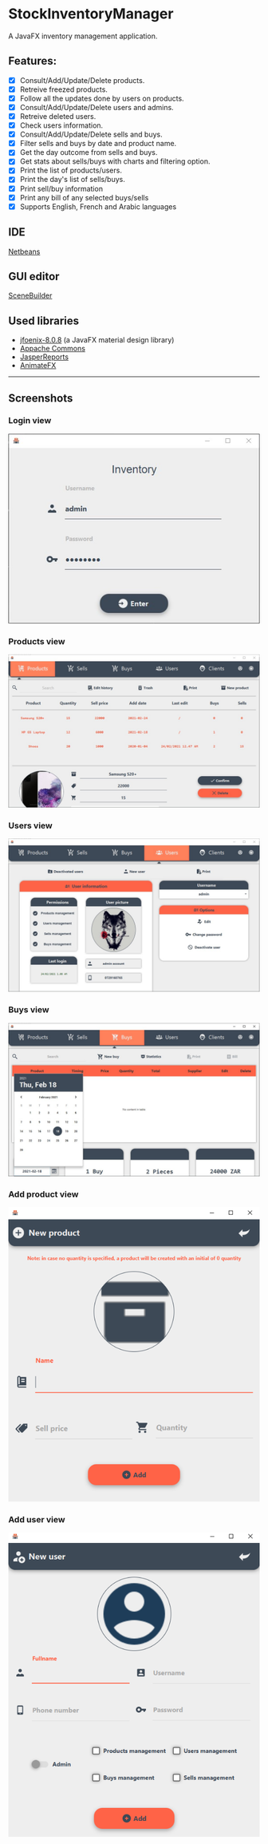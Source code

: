 # StockInventoryManager
A JavaFX inventory management application.

## Features:
- [x] Consult/Add/Update/Delete products.
- [x] Retreive freezed products.
- [x] Follow all the updates done by users on products.
- [x] Consult/Add/Update/Delete users and admins.
- [x] Retreive deleted users.
- [x] Check users information.
- [x] Consult/Add/Update/Delete sells and buys.
- [x] Filter sells and buys by date and product name.
- [x] Get the day outcome from sells and buys.
- [x] Get stats about sells/buys with charts and filtering option.
- [x] Print the list of products/users.
- [x] Print the day's list of sells/buys.
- [x] Print sell/buy information
- [x] Print any bill of any selected buys/sells
- [x] Supports English, French and Arabic languages

## IDE
[Netbeans](https://netbeans.org/)

## GUI editor
[SceneBuilder](https://gluonhq.com/products/scene-builder/)

## Used libraries
- [jfoenix-8.0.8](http://jfoenix.com/) (a JavaFX material design library)
- [Appache Commons](http://commons.apache.org/)
- [JasperReports](https://sourceforge.net/projects/jasperreports/)
- [AnimateFX](https://github.com/Typhon0/AnimateFX)

--------------------------------------------------------------------------------------------------------

## Screenshots

### Login view
![](UI/login.jpg)

### Products view
![](UI/products.jpg)

### Users view
![](UI/users.jpg)

### Buys view
![](UI/buys.jpg)

### Add product view
![](UI/newproduct_ui.png)

### Add user view
![](UI/newuser_ui.png)
